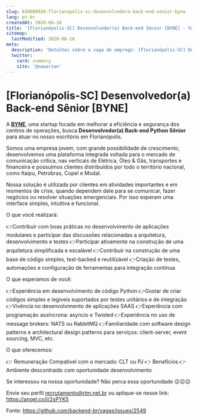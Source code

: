 ```yaml
---
slug: 639888920-florianopolis-sc-desenvolvedora-back-end-senior-byne
lang: pt-br
createdAt: 2020-06-16
title: '[Florianópolis-SC] Desenvolvedor(a) Back-end Sênior [BYNE] - Vaga de Emprego'
sitemap:
  lastModified: 2020-06-16
meta:
  description: 'Detalhes sobre a vaga de emprego: [Florianópolis-SC] Desenvolvedor(a) Back-end Sênior [BYNE]'
  twitter:
    card: summary
    site: '@nawarian'
---
```


# [Florianópolis-SC] Desenvolvedor(a) Back-end Sênior [BYNE]

A **[BYNE](https://www.byne.com.br/)**, uma startup focada em melhorar a eficiência e segurança dos centros de operações, busca **Desenvolvedor(a) Back-end Python Sênior** para atuar no nosso escritório em Florianópolis. 

Somos uma empresa jovem, com grande possibilidade de crescimento, desenvolvemos uma plataforma integrada voltada para o mercado de comunicação crítica, nas verticais de Elétrica, Óleo &amp; Gás, transportes e financeira e possuímos clientes distribuídos por todo o território nacional, como Itaipu, Petrobras, Copel e Modal. 

Nossa solução é utilizada por clientes em atividades importantes e em momentos de crise, quando dependem dele para se comunicar, fazer negócios ou resolver situações emergenciais. Por isso esperam uma interface simples, intuitiva e funcional.

O que você realizará:

👉Contribuir com boas práticas no desenvolvimento de aplicações modulares e participar das discussões relacionadas a arquitetura, desenvolvimento e testes
👉Participar ativamente na construção de uma arquitetura simplificada e escalável
👉Contribuir na construção de uma base de código simples, test-backed e reutilizável
👉Criação de testes, automações e configuração de ferramentas para integração contínua

O que esperamos de você:

👉Experiência em desenvolvimento de código Python
👉Gostar de criar códigos simples e legíveis suportados por testes unitários e de integração
👉Vivência no desenvolvimento de aplicações SAAS
👉Experiência com programação assíncrona: asyncio e Twisted
👉Experiência no uso de message brokers: NATS ou RabbitMQ
👉Familiaridade com software design patterns e architectural design patterns para serviços: client-server, event sourcing, MVC, etc.

O que oferecemos:

👉 Remuneração Compatível com o mercado: CLT ou PJ 
👉 Benefícios 
👉 Ambiente descontraído com oportunidade desenvolvimento 

Se interessou na nossa oportunidade? Não perca essa oportunidade 😉😉😉

Envie seu perfil recrutamento@rtm.net.br ou aplique-se nesse link: https://angel.co/l/2sPYK5





Fonte: https://github.com/backend-br/vagas/issues/2549